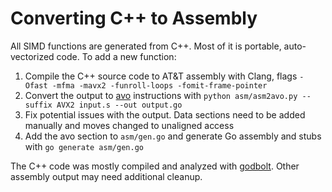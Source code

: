# Converting C++ to Assembly

All SIMD functions are generated from C++. Most of it is portable, auto-vectorized code. To add a new function:

1. Compile the C++ source code to AT&T assembly with Clang, flags `-Ofast -mfma -mavx2 -funroll-loops -fomit-frame-pointer`
2. Convert the output to [avo](https://github.com/mmcloughlin/avo) instructions with `python asm/asm2avo.py --suffix AVX2 input.s --out output.go`
3. Fix potential issues with the output. Data sections need to be added manually and moves changed to unaligned access
4. Add the avo section to `asm/gen.go` and generate Go assembly and stubs with `go generate asm/gen.go`

The C++ code was mostly compiled and analyzed with [godbolt](https://godbolt.org/). Other assembly output may need additional cleanup.
